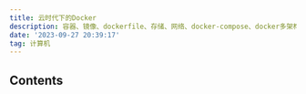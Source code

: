 ```yaml
---
title: 云时代下的Docker
description: 容器、镜像、dockerfile、存储、网络、docker-compose、docker多架构、docker与CI/CD、容器安全，以及AWS服务
date: '2023-09-27 20:39:17'
tag: 计算机
---
```


## Contents

